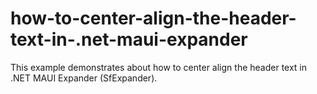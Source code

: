 # how-to-center-align-the-header-text-in-.net-maui-expander
This example demonstrates about how to center align the header text in .NET MAUI Expander (SfExpander).

